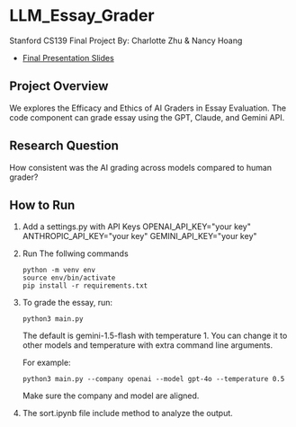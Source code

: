 # LLM_Essay_Grader
Stanford CS139 Final Project
By: Charlotte Zhu & Nancy Hoang

- [Final Presentation Slides](https://docs.google.com/presentation/d/1IAzWkQknlMgr-yVjqIZ2XEUrS-5UGfL5ZiL8-iyvthU/edit?usp=sharing)  


## Project Overview
We explores the Efficacy and Ethics of AI Graders in Essay Evaluation.
The code component can grade essay using the GPT, Claude, and Gemini API.

## Research Question
How consistent was the AI grading across models compared to human grader?

## How to Run

1. Add a settings.py with API Keys
   OPENAI_API_KEY="your key"
   ANTHROPIC_API_KEY="your key"
   GEMINI_API_KEY="your key"

2. Run The follwing commands
   ```
   python -m venv env
   source env/bin/activate
   pip install -r requirements.txt
   ```
   
3. To grade the essay, run:
   ```
   python3 main.py
   ```
   The default is gemini-1.5-flash with temperature 1. You can change it to other models and temperature with extra command line arguments.

   For example:
   ```
   python3 main.py --company openai --model gpt-4o --temperature 0.5
   ```
   Make sure the company and model are aligned. 

4. The sort.ipynb file include method to analyze the output.
